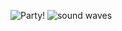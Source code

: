 ![Party!](https://user-images.githubusercontent.com/94154479/156692670-35d66b0b-1a7a-41b0-b404-56f1da756f5f.png)
![sound waves](https://user-images.githubusercontent.com/94154479/156692697-925c6ebd-aff8-429b-a566-97176b66a7b7.gif)
